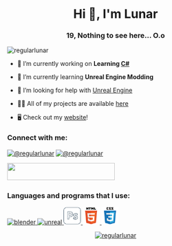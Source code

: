 <h1 align="center">Hi 👋, I'm Lunar</h1>
<h3 align="center">19, Nothing to see here... O.o </h3>

<p align="left"> <img src="https://komarev.com/ghpvc/?username=regularlunar&label=Profile%20views&color=0e75b6&style=flat" alt="regularlunar" /> </p>


- 🔭 I’m currently working on **Learning [C#](https://learn.microsoft.com/en-us/dotnet/csharp/)**

- 🌱 I’m currently learning **Unreal Engine Modding**

- 🤝 I’m looking for help with [Unreal Engine](https://www.unrealengine.com/en-US)

- 👨‍💻 All of my projects are available [here](https://github.com/RegularLunar?tab=repositories)

- 🖥️ Check out my [website](https://regularlunar.pages.dev)!

<!-- Soon to be Kofi <h3 align="left">Support:</h3>
<p><a href="https://ko-fi.com/regularlunar"> <img align="left" src="https://cdn.ko-fi.com/cdn/kofi3.png?v=3" height="50" width="210" alt="regularlunar" /></a></p><br><br>
-->

<h3 align="left">Connect with me:</h3>
<p align="left">
<!-- Youtube -->
<a href="https://www.youtube.com/@regularlunar" target="blank"><img align="center" src="https://raw.githubusercontent.com/rahuldkjain/github-profile-readme-generator/master/src/images/icons/Social/youtube.svg" alt="@regularlunar" height="40" width="40" /></a>
<!-- Discord -->
<a href="https://discord.gg/mFAxKpT457" target="blank"><img align="center" src="https://www.svgrepo.com/show/353655/discord-icon.svg" alt="@regularlunar" height="40" width="40" />
</p>
<!-- BMAC -->
<a href="https://www.buymeacoffee.com/RegularLunar"><img src="https://img.buymeacoffee.com/button-api/?text=You can support me here!&emoji=&slug=RegularLunar&button_colour=804dff&font_colour=ffffff&font_family=Lato&outline_colour=ffffff&coffee_colour=FFDD00" height="40" width="250" /></a>

<h3 align="left">Languages and programs that I use:</h3>
<p align="left"> 
<!-- Blender -->
<a href="https://www.blender.org/" target="_blank" rel="noreferrer"> <img src="https://download.blender.org/branding/community/blender_community_badge_white.svg" alt="blender" width="40" height="40"/> </a>
<!-- Unreal Engine -->
<a href="https://unrealengine.com/" target="_blank" rel="noreferrer"> <img src="https://raw.githubusercontent.com/kenangundogan/fontisto/036b7eca71aab1bef8e6a0518f7329f13ed62f6b/icons/svg/brand/unreal-engine.svg" alt="unreal" width="40" height="40"/> </a>
<!-- Photoshop -->
<a href="https://www.photoshop.com/en" target="_blank" rel="noreferrer"> <img src="https://raw.githubusercontent.com/devicons/devicon/master/icons/photoshop/photoshop-line.svg" alt="photoshop" width="40" height="40"/> </a>
<!-- HTML -->
<a href="https://www.w3.org/html/" target="_blank" rel="noreferrer"> <img src="https://raw.githubusercontent.com/devicons/devicon/master/icons/html5/html5-original-wordmark.svg" alt="html5" width="40" height="40"/> </a>
<!-- CSS -->
<a href="https://www.w3schools.com/css/" target="_blank" rel="noreferrer"> <img src="https://raw.githubusercontent.com/devicons/devicon/master/icons/css3/css3-original-wordmark.svg" alt="css3" width="40" height="40"/> </a>
</p>

<p align="center"> <a href="https://github.com/ryo-ma/github-profile-trophy"><img src="https://github-profile-trophy.vercel.app/?username=regularlunar" alt="regularlunar" /></a> </p>

